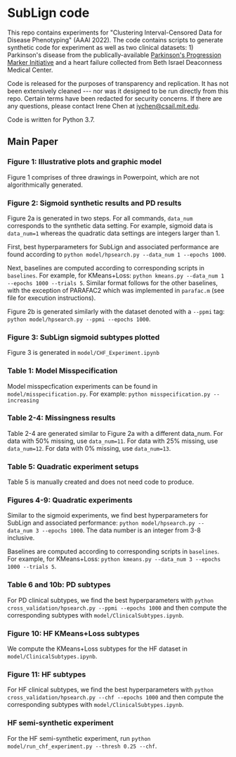 # SubLign code

This repo contains experiments for "Clustering Interval-Censored Data for Disease Phenotyping" (AAAI 2022). The code contains scripts to generate synthetic code for experiment as well as two clinical datasets: 1) Parkinson's disease from the publically-available [Parkinson's Progression Marker Initiative](https://www.ppmi-info.org/access-data-specimens/download-data) and a heart failure collected from Beth Israel Deaconness Medical Center.

Code is released for the purposes of transparency and replication. It has not been extensively cleaned --- nor was it designed to be run directly from this repo. Certain terms have been redacted for security concerns. If there are any questions, please contact Irene Chen at iychen@csail.mit.edu.

Code is written for Python 3.7. 

## Main Paper

### Figure 1: Illustrative plots and graphic model

Figure 1 comprises of three drawings in Powerpoint, which are not algorithmically generated.

### Figure 2: Sigmoid synthetic results and PD results

Figure 2a is generated in two steps. For all commands, `data_num` corresponds to the synthetic data setting. For example, sigmoid data is `data_num=1` whereas the quadratic data settings are integers larger than 1. 

First, best hyperparameters for SubLign and associated performance are found according to `python model/hpsearch.py --data_num 1 --epochs 1000`.

Next, baselines are computed according to corresponding scripts in `baselines`. For example, for KMeans+Loss: `python kmeans.py --data_num 1 --epochs 1000 --trials 5`. Similar format follows for the other baselines, with the exception of PARAFAC2 which was implemented in `parafac.m` (see file for execution instructions).

Figure 2b is generated similarly with the dataset denoted with a `--ppmi` tag: `python model/hpsearch.py --ppmi --epochs 1000`.

### Figure 3: SubLign sigmoid subtypes plotted

Figure 3 is generated in `model/CHF_Experiment.ipynb`

### Table 1: Model Misspecification

Model misspecfication experiments can be found in `model/misspecification.py`. For example: `python misspecification.py --increasing`

### Table 2-4: Missingness results

Table 2-4 are generated similar to Figure 2a with a different data_num. For data with 50% missing, use `data_num=11`. For data with 25% missing, use `data_num=12`. For data with 0% missing, use `data_num=13`.

### Table 5: Quadratic experiment setups

Table 5 is manually created and does not need code to produce.

### Figures 4-9: Quadratic experiments

Similar to the sigmoid experiments, we find best hyperparameters for SubLign and associated performance: `python model/hpsearch.py --data_num 3 --epochs 1000`. The data number is an integer from 3-8 inclusive.

Baselines are computed according to corresponding scripts in `baselines`. For example, for KMeans+Loss: `python kmeans.py --data_num 3 --epochs 1000 --trials 5`.

### Table 6 and 10b: PD subtypes

For PD clinical subtypes, we find the best hyperparameters with `python cross_validation/hpsearch.py --ppmi --epochs 1000` and then compute the corresponding subtypes with `model/ClinicalSubtypes.ipynb`.

### Figure 10: HF KMeans+Loss subtypes

We compute the KMeans+Loss subtypes for the HF dataset in `model/ClinicalSubtypes.ipynb`.

### Figure 11: HF subtypes

For HF clinical subtypes, we find the best hyperparameters with `python cross_validation/hpsearch.py --chf --epochs 1000` and then compute the corresponding subtypes with `model/ClinicalSubtypes.ipynb`.

### HF semi-synthetic experiment

For the HF semi-synthetic experiment, run `python model/run_chf_experiment.py --thresh 0.25 --chf`.
